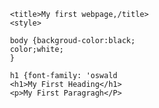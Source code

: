 <!DOCTYPE html>
<html>
  <head>
    <meta charset=utf-8">
                        
                        <title>My first webpage,/title>
                        <style>
                        
                        body {backgroud-color:black;
                        color;white;
                        }
                        
                        h1 {font-family: 'oswald
                        <h1>My First Heading</h1>
                        <p>My First Paragragh</P>
                        
